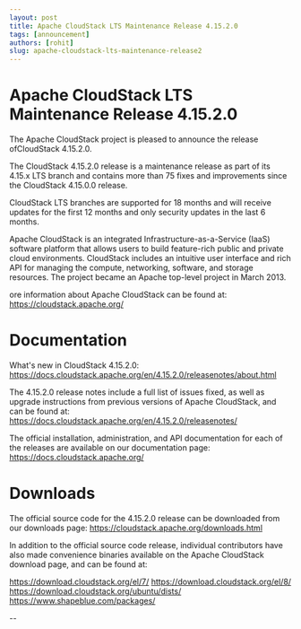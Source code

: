 ```yaml
---
layout: post
title: Apache CloudStack LTS Maintenance Release 4.15.2.0
tags: [announcement]
authors: [rohit]
slug: apache-cloudstack-lts-maintenance-release2
---
```

# Apache CloudStack LTS Maintenance Release 4.15.2.0

The Apache CloudStack project is pleased to announce the release ofCloudStack 4.15.2.0.

The CloudStack 4.15.2.0 release is a maintenance release as part of its
4.15.x LTS branch and contains more than 75 fixes and improvements since
the CloudStack 4.15.0.0 release.

<!-- truncate -->

CloudStack LTS branches are supported for 18 months and will receive
updates for the first 12 months and only security updates in the last 6
months.

Apache CloudStack is an integrated Infrastructure-as-a-Service (IaaS)
software platform that allows users to build feature-rich public and
private cloud environments. CloudStack includes an intuitive user interface
and rich API for managing the compute, networking, software, and storage
resources. The project became an Apache top-level project in March 2013.

ore information about Apache CloudStack can be found at:
https://cloudstack.apache.org/

# Documentation

What's new in CloudStack 4.15.2.0:
https://docs.cloudstack.apache.org/en/4.15.2.0/releasenotes/about.html

The 4.15.2.0 release notes include a full list of issues fixed, as well as
upgrade instructions from previous versions of Apache CloudStack, and can
be found at:
https://docs.cloudstack.apache.org/en/4.15.2.0/releasenotes/

The official installation, administration, and API documentation for each
of the releases are available on our documentation page:
https://docs.cloudstack.apache.org/

# Downloads

The official source code for the 4.15.2.0 release can be downloaded from
our downloads page:
https://cloudstack.apache.org/downloads.html

In addition to the official source code release, individual contributors
have also made convenience binaries available on the Apache CloudStack
download page, and can be found at:

https://download.cloudstack.org/el/7/
https://download.cloudstack.org/el/8/
https://download.cloudstack.org/ubuntu/dists/
https://www.shapeblue.com/packages/

--
